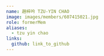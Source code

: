 ```yaml
---
name: 趙梓吟 TZU-YIN CHAO 
image: images/members/607415021.jpg 
role: formerMem
aliases:
  - tzu yin chao
links:
  github: link_to_github 
---
```


